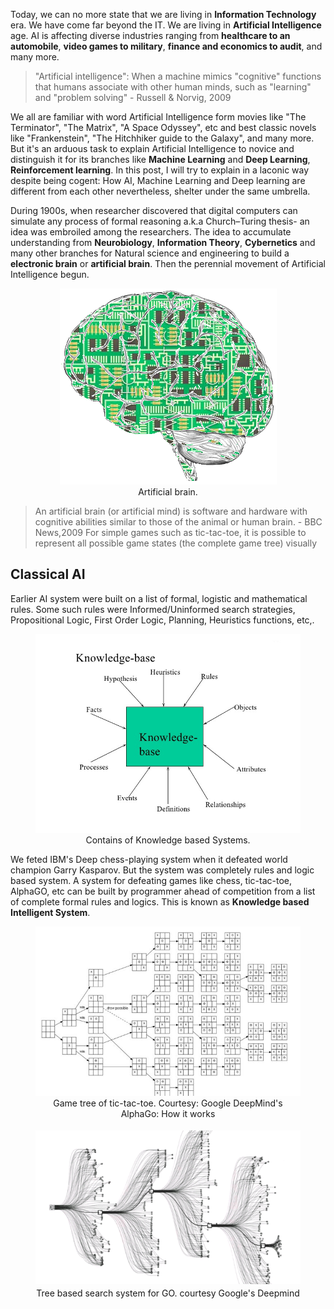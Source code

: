 Today, we can no more state that we are living in __Information Technology__ era. We have come far beyond the IT. We are living in __Artificial Intelligence__ age. AI is affecting diverse industries ranging from __healthcare to an automobile__, __video games to military__, __finance and economics to audit__, and many more.

 > "Artificial intelligence": When a machine mimics "cognitive" functions that humans associate with other human minds, such as "learning" and "problem solving" - Russell & Norvig, 2009

We all are familiar with word Artificial Intelligence form movies like "The Terminator", "The Matrix", "A Space Odyssey", etc and best classic novels like "Frankenstein", "The Hitchhiker guide to the Galaxy", and many more. But it's an arduous task to explain Artificial Intelligence to novice and distinguish it for its branches like __Machine Learning__ and __Deep Learning__, __Reinforcement learning__. In this post, I will try to explain in a laconic way despite being cogent: How AI, Machine Learning and Deep learning are different from each other nevertheless, shelter under the same umbrella.


During 1900s, when researcher discovered that digital computers can simulate any process of formal reasoning a.k.a Church–Turing thesis- an idea was embroiled among the researchers. The idea to accumulate understanding from __Neurobiology__, __Information Theory__, __Cybernetics__ and many other branches for Natural science and engineering to build a __electronic brain__ or __artificial brain__. Then the perennial movement of Artificial Intelligence begun.


<figure>
  <div style="text-align:center">
    <img src="/img/2018-06-30/Artificial-Brain.png" alt="my alt text"/>
    <figcaption> Artificial brain.  </figcaption>
  </div>
</figure>

>An artificial brain (or artificial mind) is software and hardware with cognitive
abilities similar to those of the animal or human brain. -
> BBC News,2009
For simple games such as tic-tac-toe, it is possible to represent all possible game states (the complete game tree) visually
## Classical AI

Earlier AI system were built on a list of formal, logistic and mathematical rules. Some such rules were Informed/Uninformed search strategies, Propositional Logic, First Order Logic, Planning, Heuristics functions, etc,.



<figure>
  <div style="text-align:center">
    <img src="/img/2018-06-30/knowledge-based-systems.jpg" alt="my alt text"/>
    <figcaption>Contains of Knowledge based Systems. </figcaption>
  </div>
</figure>



We feted IBM's Deep chess-playing system when it defeated world champion Garry Kasparov. But the system was completely rules and logic based system. A system for defeating games like chess, tic-tac-toe, AlphaGO, etc can be built by programmer ahead of competition from a list of complete formal rules and logics. This is known as __Knowledge based Intelligent System__.

<figure>
  <div style="text-align:center">
    <img src="/img/2018-06-30/tic-toc-toe.png" alt="my alt text"/>
    <figcaption> Game tree of tic-tac-toe. Courtesy: Google DeepMind's AlphaGo: How it works
 </figcaption>
  </div>
</figure>

<figure>
  <div style="text-align:center">
    <img src="/img/2018-06-30/tree-based.png" alt="my alt text"/>
    <figcaption>Tree based search system for GO. courtesy Google's Deepmind </figcaption>
  </div>
</figure>
